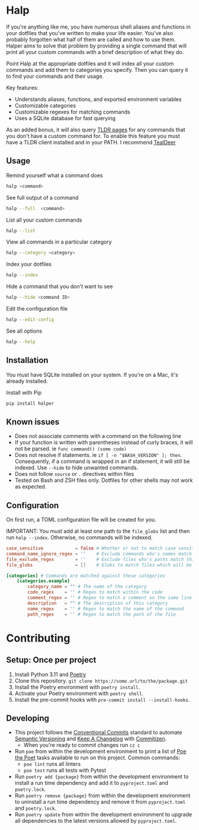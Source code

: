 # Halp

If you're anything like me, you have numerous shell aliases and functions in your dotfiles that you've written to make your life easier. You've also probably forgotten what half of them are called and how to use them. Halper aims to solve that problem by providing a single command that will print all your custom commands with a brief description of what they do.

Point Halp at the appropriate dotfiles and it will index all your custom commands and add them to categories you specify. Then you can query it to find your commands and their usage.

Key features:

-   Understands aliases, functions, and exported environment variables
-   Customizable categories
-   Customizable regexes for matching commands
-   Uses a SQLite database for fast querying

As an added bonus, it will also query [TLDR pages](https://tldr.sh/) for any commands that you don't have a custom command for. To enable this feature you must have a TLDR client installed and in your PATH. I recommend [TealDeer](https://github.com/dbrgn/tealdeer)

## Usage

Remind yourself what a command does

```bash
halp <command>
```

See full output of a command

```bash
halp --full  <command>
```

List all your custom commands

```bash
halp --list
```

View all commands in a particular category

```bash
halp --category <category>
```

Index your dotfiles

```bash
halp --index
```

Hide a command that you don't want to see

```bash
halp --hide <command ID>
```

Edit the configuration file

```bash
halp --edit-config
```

See all options

```bash
halp --help
```

## Installation

You must have SQLite installed on your system. If you're on a Mac, it's already installed.

Install with Pip

```bash
pip install halper
```

## Known issues

-   Does not associate comments with a command on the following line
-   If your function is written with parentheses instead of curly braces, it will not be parsed. ie `func command() (some code)`
-   Does not resolve if statements. ie `if [ -n "$BASH_VERSION" ]; then`. Consequently, if a command is wrapped in an if statement, it will still be indexed. Use `--hide` to hide unwanted commands.
-   Does not follow `source` or `.` directives within files
-   Tested on Bash and ZSH files only. Dotfiles for other shells may not work as expected.

## Configuration

On first run, a TOML configuration file will be created for you.

IMPORTANT: You must add at least one path to the `file_globs` list and then run `halp --index`. Otherwise, no commands will be indexed.

```toml
case_sensitive            = false # Whether or not to match case sensitively with regexes
command_name_ignore_regex = ''    # Exclude commands who's names match this regex
file_exclude_regex        = ''    # Exclude files who's paths match this regex
file_globs                = []    # Globs to match files which will be indexed for commands

[categories] # Commands are matched against these categories
    [categories.example]
        category_name = "" # The name of the category
        code_regex    = '' # Regex to match within the code
        comment_regex = '' # Regex to match a comment on the same line as an alias/function definition or a comment on the first line of a function
        description   = "" # The description of this category
        name_regex    = '' # Regex to match the name of the command
        path_regex    = '' # Regex to match the path of the file
```

# Contributing

## Setup: Once per project

1. Install Python 3.11 and [Poetry](https://python-poetry.org)
2. Clone this repository. `git clone https://some.url/to/the/package.git`
3. Install the Poetry environment with `poetry install`.
4. Activate your Poetry environment with `poetry shell`.
5. Install the pre-commit hooks with `pre-commit install --install-hooks`.

## Developing

-   This project follows the [Conventional Commits](https://www.conventionalcommits.org/) standard to automate [Semantic Versioning](https://semver.org/) and [Keep A Changelog](https://keepachangelog.com/) with [Commitizen](https://github.com/commitizen-tools/commitizen).
    -   When you're ready to commit changes run `cz c`
-   Run `poe` from within the development environment to print a list of [Poe the Poet](https://github.com/nat-n/poethepoet) tasks available to run on this project. Common commands:
    -   `poe lint` runs all linters
    -   `poe test` runs all tests with Pytest
-   Run `poetry add {package}` from within the development environment to install a run time dependency and add it to `pyproject.toml` and `poetry.lock`.
-   Run `poetry remove {package}` from within the development environment to uninstall a run time dependency and remove it from `pyproject.toml` and `poetry.lock`.
-   Run `poetry update` from within the development environment to upgrade all dependencies to the latest versions allowed by `pyproject.toml`.
